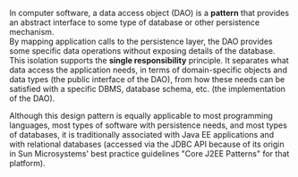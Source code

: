In computer software, a data access object (DAO) is a **pattern** that provides an abstract interface to some type of database or other persistence mechanism.   
By mapping application calls to the persistence layer, the DAO provides some specific data operations without exposing details of the database. 
This isolation supports the **single responsibility** principle. 
It separates what data access the application needs, in terms of domain-specific objects and data types (the public interface of the DAO), from how these needs can be satisfied with a specific DBMS, database schema, etc. (the implementation of the DAO).

Although this design pattern is equally applicable to most programming languages, most types of software with persistence needs, and most types of databases, it is traditionally associated with Java EE applications and with relational databases (accessed via the JDBC API because of its origin in Sun Microsystems' best practice guidelines "Core J2EE Patterns" for that platform).
